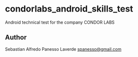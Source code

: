 condorlabs_android_skills_test
===================================


Android technical test for the company CONDOR LABS

Author
------------
 
Sebastian Alfredo Panesso Laverde
spanesso@gmail.com
